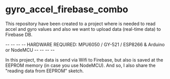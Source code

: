 # gyro_accel_firebase_combo
This repository have been created to a project where is needed to read accel and gyro values and also we want to upload data (real-time data) to Firebase DB.

-- -- -- -- HARDWARE REQUIRED: MPU6050 / GY-521 / ESP8266 & Arduino or NodeMCU -- -- -- --

In this project, the data is send via Wifi to Firebase, but also is saved at the EEPROM memory (in case you use NodeMCU). And so, I also share the "reading data from EEPROM" sketch.


